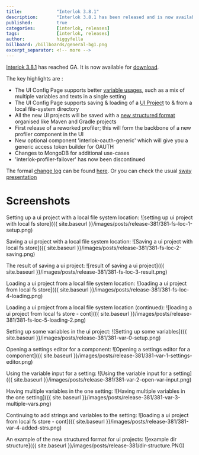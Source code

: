 ```yaml
---
title:             "Interlok 3.8.1"
description:       "Interlok 3.8.1 has been released and is now available for download."
published:         true
categories:        [interlok, releases]
tags:              [interlok, releases]
author:            higgyfella
billboard: /billboards/general-bg1.png
excerpt_separator: <!-- more -->
---
```


[Interlok 3.8.1](https://development.adaptris.net/installers/interlok/) has reached GA. It is now available for [download](https://development.adaptris.net/installers/interlok/).

<!-- more -->

The key highlights are :

* The UI Config Page supports better [variable usages](https://interlok.adaptris.net/interlok-docs/#/pages/ui/ui-config-project?id=component-settings-modal), such as a mix of multiple variables and texts in a single setting
* The UI Config Page supports saving & loading of a [UI Project](https://interlok.adaptris.net/interlok-docs/#/pages/ui/ui-config-project) to & from a local file-system directory
* All the new UI projects will be saved with a [new structured format](https://interlok.adaptris.net/interlok-docs/#/pages/ui/ui-config-project#?id=config-project-format) organised like Maven and Gradle projects
* First release of a reworked profiler; this will form the backbone of a new profiler component in the UI
* New optional component 'interlok-oauth-generic' which will give you a generic access token builder for OAUTH
* Changes to MongoDB for additional use-cases
* 'interlok-profiler-failover' has now been discontinued
    
The formal [change log](https://development.adaptris.net/docs/Interlok/changelog.html) can be found [here](https://development.adaptris.net/docs/Interlok/changelog.html). 
Or you can check the usual [sway presentation](https://sway.office.com/iLEeDZn6QtTCG2TS)


# Screenshots

Setting up a ui project with a local file system location:
![setting up ui project with local fs store]({{ site.baseurl }}/images/posts/release-381/381-fs-loc-1-setup.png)

Saving a ui project with a local file system location:
![Saving a ui project with local fs store]({{ site.baseurl }}/images/posts/release-381/381-fs-loc-2-saving.png)

The result of saving a ui project:
![result of saving a ui project]({{ site.baseurl }}/images/posts/release-381/381-fs-loc-3-result.png)

Loading a ui project from a local file system location: 
![loading a ui project from local fs store]({{ site.baseurl }}/images/posts/release-381/381-fs-loc-4-loading.png)

Loading a ui project from a local file system location (continued): 
![loading a ui project from local fs store - cont]({{ site.baseurl }}/images/posts/release-381/381-fs-loc-5-loading-2.png)

Setting up some variables in the ui project:
![Setting up some variables]({{ site.baseurl }}/images/posts/release-381/381-var-0-setup.png)

Opening a settings editor for a component:
![Opening a settings editor for a component]({{ site.baseurl }}/images/posts/release-381/381-var-1-settings-editor.png)

Using the variable input for a setting:
![Using the variable input for a setting]({{ site.baseurl }}/images/posts/release-381/381-var-2-open-var-input.png)

Having multiple variables in the one setting:
![Having multiple variables in the one setting]({{ site.baseurl }}/images/posts/release-381/381-var-3-multiple-vars.png)

Continuing to add strings and variables to the setting:
![loading a ui project from local fs store - cont]({{ site.baseurl }}/images/posts/release-381/381-var-4-added-strs.png)

An example of the new structured format for ui projects: 
![example dir structure]({{ site.baseurl }}/images/posts/release-381/dir-structure.PNG)
